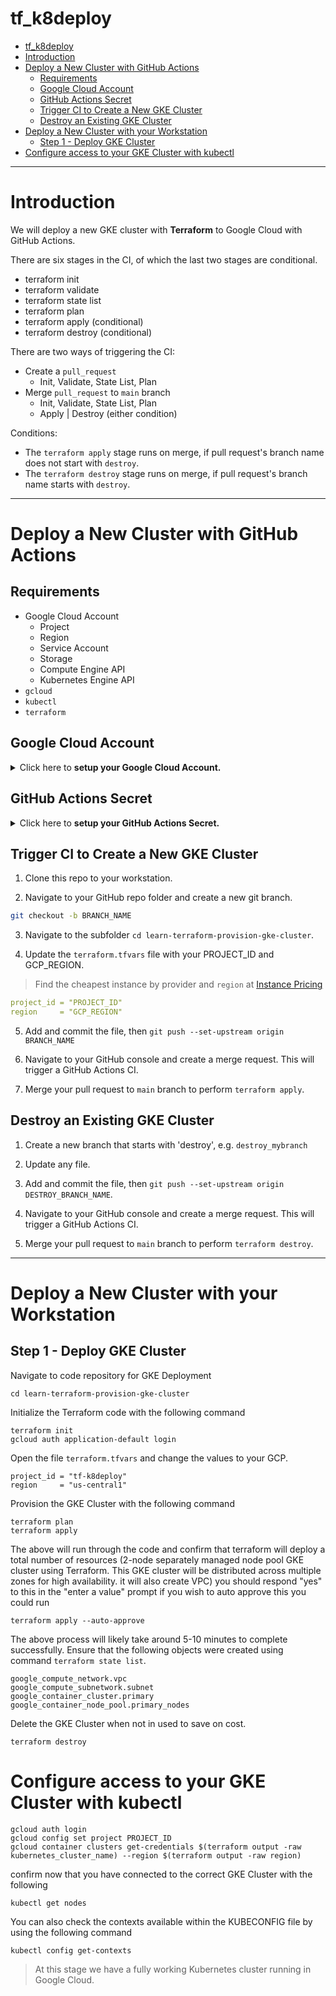 # tf_k8deploy

<!-- TOC -->

- [tf_k8deploy](#tf_k8deploy)
- [Introduction](#introduction)
- [Deploy a New Cluster with GitHub Actions](#deploy-a-new-cluster-with-github-actions)
  - [Requirements](#requirements)
  - [Google Cloud Account](#google-cloud-account)
  - [GitHub Actions Secret](#github-actions-secret)
  - [Trigger CI to Create a New GKE Cluster](#trigger-ci-to-create-a-new-gke-cluster)
  - [Destroy an Existing GKE Cluster](#destroy-an-existing-gke-cluster)
- [Deploy a New Cluster with your Workstation](#deploy-a-new-cluster-with-your-workstation)
  - [Step 1 - Deploy GKE Cluster](#step-1---deploy-gke-cluster)
- [Configure access to your GKE Cluster with kubectl](#configure-access-to-your-gke-cluster-with-kubectl)

<!-- /TOC -->
---
# Introduction

We will deploy a new GKE cluster with **Terraform** to Google Cloud with GitHub Actions.

There are six stages in the CI, of which the last two stages are conditional.
* terraform init
* terraform validate
* terraform state list
* terraform plan
* terraform apply (conditional)
* terraform destroy (conditional)

There are two ways of triggering the CI:
* Create a `pull_request`
  * Init, Validate, State List, Plan
* Merge `pull_request` to `main` branch
  * Init, Validate, State List, Plan
  * Apply | Destroy (either condition)

Conditions:
* The `terraform apply` stage runs on merge, if pull request's branch name does not start with `destroy`.
* The `terraform destroy` stage runs on merge, if pull request's branch name starts with `destroy`.

---
# Deploy a New Cluster with GitHub Actions

## Requirements

* Google Cloud Account
  * Project
  * Region
  * Service Account
  * Storage
  * Compute Engine API
  * Kubernetes Engine API
* `gcloud`
* `kubectl`
* `terraform`

## Google Cloud Account

<details>
<summary>Click here to <strong>setup your Google Cloud Account.</strong></summary>
1. Create a [New GCP Account](https://cloud.google.com/free) with $300 in free credits for three months (credit card required).

2. Navigate to the GCP Console and create a New GCP Project, e.g. `tf-k8deploy`.

3. Navigate to the Storage and create a New GCP Storage, e.g. `tf-k8deploy`.

4. Navigate to IAM and create a [Service Account](https://console.cloud.google.com/iam-admin/serviceaccounts) under the new project.

5. Under the new service account menu, Click on Manage Keys, then Add Key > Create New Key. You will need this key in your GitHub Actions secrets.

> Download and save the key as JSON file for your Google credentials.
</details>

## GitHub Actions Secret

<details>
<summary>Click here to <strong>setup your GitHub Actions Secret.</strong></summary>
1. Navigate to your GitHub repo and Click Settings. 

2. Under Security menu, Click Secrets > Actions.

3. Click New Repository Secret, and enter the following:
  * Name: `GOOGLE_CREDENTIALS`
  * Value: *Copy and paste the contents of your Google credentials JSON file. For example:*
```json
{
  "type": "service_account",
  "project_id": "tf-k8deploy",
  "private_key_id": "PRIVATE_KEY_ID",
  "private_key": "PRIVATE_KEY",
  "client_email": "CLIENT_EMAIL",
  "client_id": "CLIENT_ID",
  "auth_uri": "https://accounts.google.com/o/oauth2/auth",
  "token_uri": "https://oauth2.googleapis.com/token",
  "auth_provider_x509_cert_url": "https://www.googleapis.com/oauth2/v1/certs",
  "client_x509_cert_url": "https://www.googleapis.com/robot/v1/metadata/x509/sa-tf-k8deploy%40tf-k8deploy.iam.gserviceaccount.com"
}
```
</details>

## Trigger CI to Create a New GKE Cluster

1. Clone this repo to your workstation.

2. Navigate to your GitHub repo folder and create a new git branch.

```sh
git checkout -b BRANCH_NAME
```

3. Navigate to the subfolder `cd learn-terraform-provision-gke-cluster`.

4. Update the `terraform.tfvars` file with your PROJECT_ID and GCP_REGION. 

> Find the cheapest instance by provider and `region` at [Instance Pricing](https://www.instance-pricing.com)

```yml
project_id = "PROJECT_ID"
region     = "GCP_REGION"
```

5. Add and commit the file, then `git push --set-upstream origin BRANCH_NAME`

6. Navigate to your GitHub console and create a merge request. This will trigger a GitHub Actions CI.

7. Merge your pull request to `main` branch to perform `terraform apply`.

## Destroy an Existing GKE Cluster

1. Create a new branch that starts with 'destroy', e.g. `destroy_mybranch`

2. Update any file.

3. Add and commit the file, then `git push --set-upstream origin DESTROY_BRANCH_NAME`.

4. Navigate to your GitHub console and create a merge request. This will trigger a GitHub Actions CI.

5. Merge your pull request to `main` branch to perform `terraform destroy`.

---
# Deploy a New Cluster with your Workstation

## Step 1 - Deploy GKE Cluster
Navigate to code repository for GKE Deployment 

```
cd learn-terraform-provision-gke-cluster 
```
Initialize the Terraform code with the following command

```
terraform init
gcloud auth application-default login
```
Open the file `terraform.tfvars` and change the values to your GCP.

```
project_id = "tf-k8deploy"
region     = "us-central1"
```
Provision the GKE Cluster with the following command 

```
terraform plan
terraform apply
``` 
The above will run through the code and confirm that terraform will deploy a total number of resources (2-node separately managed node pool GKE cluster using Terraform. This GKE cluster will be distributed across multiple zones for high availability. it will also create VPC) you should respond "yes" to this in the "enter a value" prompt if you wish to auto approve this you could run 

```
terraform apply --auto-approve
```
The above process will likely take around 5-10 minutes to complete successfully. Ensure that the following objects were created using command `terraform state list`.

```
google_compute_network.vpc
google_compute_subnetwork.subnet
google_container_cluster.primary
google_container_node_pool.primary_nodes
```
Delete the GKE Cluster when not in used to save on cost.

```
terraform destroy
```

# Configure access to your GKE Cluster with kubectl 

``` 
gcloud auth login
gcloud config set project PROJECT_ID
gcloud container clusters get-credentials $(terraform output -raw kubernetes_cluster_name) --region $(terraform output -raw region)
```

confirm now that you have connected to the correct GKE Cluster with the following 

```
kubectl get nodes
```

You can also check the contexts available within the KUBECONFIG file by using the following command 

```
kubectl config get-contexts
```

> At this stage we have a fully working Kubernetes cluster running in Google Cloud.